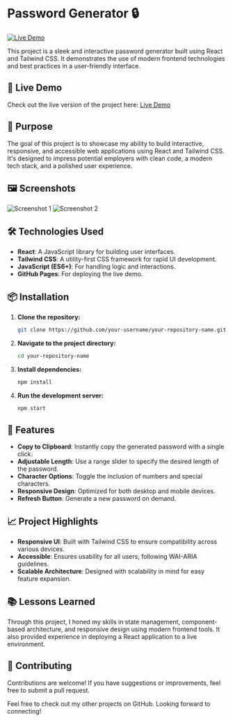 # Password Generator 🔒

[![Live Demo](https://img.shields.io/badge/Live-Demo-green)](https://adnan-password-generator.vercel.app/)

This project is a sleek and interactive password generator built using React and Tailwind CSS. It demonstrates the use of modern frontend technologies and best practices in a user-friendly interface.

## 🚀 Live Demo

Check out the live version of the project here: [Live Demo](https://adnan-password-generator.vercel.app/)

## 🎯 Purpose

The goal of this project is to showcase my ability to build interactive, responsive, and accessible web applications using React and Tailwind CSS. It's designed to impress potential employers with clean code, a modern tech stack, and a polished user experience.

## 🖼️ Screenshots

![Screenshot 1](https://drive.google.com/file/d/1ayyXNk0YUc1LxKAdNEYMTgriuIo0RRxN/view?usp=drive_link)
![Screenshot 2](https://drive.google.com/file/d/1EjUyZLS2wJSkwCIXTC5aG9ODp6gBnz9l/view?usp=sharing)

## 🛠️ Technologies Used

- **React**: A JavaScript library for building user interfaces.
- **Tailwind CSS**: A utility-first CSS framework for rapid UI development.
- **JavaScript (ES6+)**: For handling logic and interactions.
- **GitHub Pages**: For deploying the live demo.

## 📦 Installation

1. **Clone the repository:**
   ```bash
   git clone https://github.com/your-username/your-repository-name.git
2. **Navigate to the project directory:**

    ```bash
    cd your-repository-name
3. **Install dependencies:**
    ```bash
    npm install
4. **Run the development server:**

    ```bash
    npm start
## 📝 Features

- **Copy to Clipboard**: Instantly copy the generated password with a single click.
- **Adjustable Length**: Use a range slider to specify the desired length of the password.
- **Character Options**: Toggle the inclusion of numbers and special characters.
- **Responsive Design**: Optimized for both desktop and mobile devices.
- **Refresh Button**: Generate a new password on demand.

## 📈 Project Highlights

- **Responsive UI**: Built with Tailwind CSS to ensure compatibility across various devices.
- **Accessible**: Ensures usability for all users, following WAI-ARIA guidelines.
- **Scalable Architecture**: Designed with scalability in mind for easy feature expansion.

## 📚 Lessons Learned

Through this project, I honed my skills in state management, component-based architecture, and responsive design using modern frontend tools. It also provided experience in deploying a React application to a live environment.

## 🤝 Contributing

Contributions are welcome! If you have suggestions or improvements, feel free to submit a pull request.


Feel free to check out my other projects on GitHub. Looking forward to connecting!

